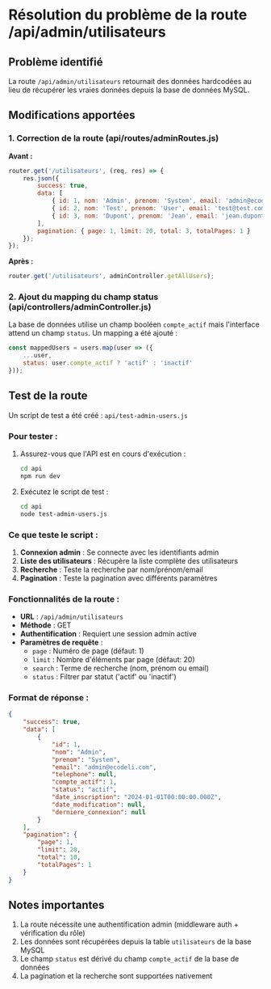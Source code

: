 # Résolution du problème de la route /api/admin/utilisateurs

## Problème identifié

La route `/api/admin/utilisateurs` retournait des données hardcodées au lieu de récupérer les vraies données depuis la base de données MySQL.

## Modifications apportées

### 1. Correction de la route (api/routes/adminRoutes.js)

**Avant :**
```javascript
router.get('/utilisateurs', (req, res) => {
    res.json({
        success: true,
        data: [
            { id: 1, nom: 'Admin', prenom: 'System', email: 'admin@ecodeli.com', status: 'actif' },
            { id: 2, nom: 'Test', prenom: 'User', email: 'test@test.com', status: 'actif' },
            { id: 3, nom: 'Dupont', prenom: 'Jean', email: 'jean.dupont@test.com', status: 'inactif' }
        ],
        pagination: { page: 1, limit: 20, total: 3, totalPages: 1 }
    });
});
```

**Après :**
```javascript
router.get('/utilisateurs', adminController.getAllUsers);
```

### 2. Ajout du mapping du champ status (api/controllers/adminController.js)

La base de données utilise un champ booléen `compte_actif` mais l'interface attend un champ `status`. Un mapping a été ajouté :

```javascript
const mappedUsers = users.map(user => ({
    ...user,
    status: user.compte_actif ? 'actif' : 'inactif'
}));
```

## Test de la route

Un script de test a été créé : `api/test-admin-users.js`

### Pour tester :

1. Assurez-vous que l'API est en cours d'exécution :
   ```bash
   cd api
   npm run dev
   ```

2. Exécutez le script de test :
   ```bash
   cd api
   node test-admin-users.js
   ```

### Ce que teste le script :

1. **Connexion admin** : Se connecte avec les identifiants admin
2. **Liste des utilisateurs** : Récupère la liste complète des utilisateurs
3. **Recherche** : Teste la recherche par nom/prénom/email
4. **Pagination** : Teste la pagination avec différents paramètres

### Fonctionnalités de la route :

- **URL** : `/api/admin/utilisateurs`
- **Méthode** : GET
- **Authentification** : Requiert une session admin active
- **Paramètres de requête** :
  - `page` : Numéro de page (défaut: 1)
  - `limit` : Nombre d'éléments par page (défaut: 20)
  - `search` : Terme de recherche (nom, prénom ou email)
  - `status` : Filtrer par statut ('actif' ou 'inactif')

### Format de réponse :

```json
{
    "success": true,
    "data": [
        {
            "id": 1,
            "nom": "Admin",
            "prenom": "System",
            "email": "admin@ecodeli.com",
            "telephone": null,
            "compte_actif": 1,
            "status": "actif",
            "date_inscription": "2024-01-01T00:00:00.000Z",
            "date_modification": null,
            "derniere_connexion": null
        }
    ],
    "pagination": {
        "page": 1,
        "limit": 20,
        "total": 10,
        "totalPages": 1
    }
}
```

## Notes importantes

1. La route nécessite une authentification admin (middleware auth + vérification du rôle)
2. Les données sont récupérées depuis la table `utilisateurs` de la base MySQL
3. Le champ `status` est dérivé du champ `compte_actif` de la base de données
4. La pagination et la recherche sont supportées nativement